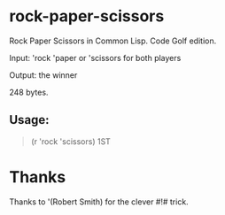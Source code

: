 # rock-paper-scissors
Rock Paper Scissors in Common Lisp. Code Golf edition.

Input:  'rock 'paper or 'scissors for both players

Output: the winner

248 bytes.

## Usage:
> (r 'rock 'scissors)
> 1ST

# Thanks
Thanks to '(Robert Smith) for the clever #!# trick.
